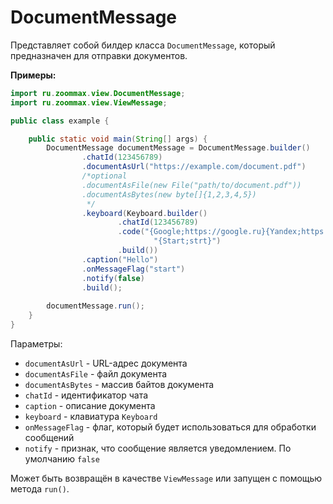 # DocumentMessage

Представляет собой билдер класса `DocumentMessage`, который предназначен для отправки документов.

**Примеры:**

```java
import ru.zoommax.view.DocumentMessage;
import ru.zoommax.view.ViewMessage;

public class example {

    public static void main(String[] args) {
        DocumentMessage documentMessage = DocumentMessage.builder()
                .chatId(123456789)
                .documentAsUrl("https://example.com/document.pdf")
                /*optional
                .documentAsFile(new File("path/to/document.pdf"))
                .documentAsBytes(new byte[]{1,2,3,4,5})
                 */
                .keyboard(Keyboard.builder()
                        .chatId(123456789)
                        .code("{Google;https://google.ru}{Yandex;https://ya.ru}\n" +
                                "{Start;strt}")
                        .build())
                .caption("Hello")
                .onMessageFlag("start")
                .notify(false)
                .build();
                
        documentMessage.run();
    }
}
```

Параметры:

- `documentAsUrl` - URL-адрес документа
- `documentAsFile` - файл документа
- `documentAsBytes` - массив байтов документа
- `chatId` - идентификатор чата
- `caption` - описание документа
- `keyboard` - клавиатура `Keyboard`
- `onMessageFlag` - флаг, который будет использоваться для обработки сообщений
- `notify` - признак, что сообщение является уведомлением. По умолчанию `false`

Может быть возвращён в качестве `ViewMessage` или запущен с помощью метода `run()`.